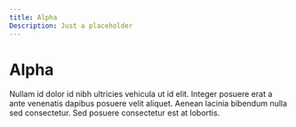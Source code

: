 ```yaml
---
title: Alpha
Description: Just a placeholder
---
```


# Alpha

Nullam id dolor id nibh ultricies vehicula ut id elit. Integer posuere erat a ante venenatis dapibus posuere velit aliquet. Aenean lacinia bibendum nulla sed consectetur. Sed posuere consectetur est at lobortis.
